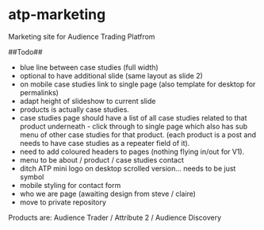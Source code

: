 atp-marketing
=============

Marketing site for Audience Trading Platfrom

##Todo##

- blue line between case studies (full width)
- optional to have additional slide (same layout as slide 2)
- on mobile case studies link to single page (also template for desktop for permalinks)
- adapt height of slideshow to current slide
- products is actually case studies.
- case studies page should have a list of all case studies related to that product underneath - click through to single page which also has sub menu of other case studies for that product. (each product is a post and needs to have case studies as a repeater field of it).
- need to add coloured headers to pages (nothing flying in/out for V1).
- menu to be about / product / case studies contact
- ditch ATP mini logo on desktop scrolled version... needs to be just symbol
- mobile styling for contact form
- who we are page (awaiting design from steve / claire)
- move to private repository

Products are: Audience Trader / Attribute 2 / Audience Discovery